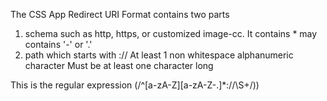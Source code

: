 The CSS App Redirect URI Format contains two parts
1. schema such as http, https, or customized image-cc. 
  It contains * may contains '-' or '.'
2. path which starts with ://
 At least 1 non whitespace alphanumeric character
 Must be at least one character long

This is the regular expression (/^[a-zA-Z][a-zA-Z-\.]*:\/\/\S+/))